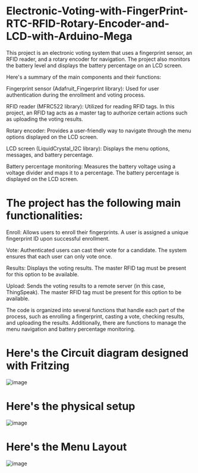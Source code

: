 # Electronic-Voting-with-FingerPrint-RTC-RFID-Rotary-Encoder-and-LCD-with-Arduino-Mega
This project is an electronic voting system that uses a fingerprint sensor, an RFID reader, and a rotary encoder for navigation. The project also monitors the battery level and displays the battery percentage on an LCD screen.

Here's a summary of the main components and their functions:

Fingerprint sensor (Adafruit_Fingerprint library):
Used for user authentication during the enrollment and voting process.

RFID reader (MFRC522 library): 
Utilized for reading RFID tags. In this project, an RFID tag acts as a master tag to authorize certain actions such as uploading the voting results.

Rotary encoder: 
Provides a user-friendly way to navigate through the menu options displayed on the LCD screen.

LCD screen (LiquidCrystal_I2C library):
Displays the menu options, messages, and battery percentage.

Battery percentage monitoring:
Measures the battery voltage using a voltage divider and maps it to a percentage. The battery percentage is displayed on the LCD screen.

# The project has the following main functionalities:

Enroll: Allows users to enroll their fingerprints. A user is assigned a unique fingerprint ID upon successful enrollment.

Vote: Authenticated users can cast their vote for a candidate. The system ensures that each user can only vote once.

Results: Displays the voting results. The master RFID tag must be present for this option to be available.

Upload: Sends the voting results to a remote server (in this case, ThingSpeak). The master RFID tag must be present for this option to be available.

The code is organized into several functions that handle each part of the process, such as enrolling a fingerprint, casting a vote, checking results, and uploading the results. Additionally, there are functions to manage the menu navigation and battery percentage monitoring.
# Here's the Circuit diagram designed with Fritzing
![image](https://user-images.githubusercontent.com/66757712/233384676-2005be80-e8b9-4e6c-a9fb-eb2b904bf2bc.png)

# Here's the physical setup
![image](https://user-images.githubusercontent.com/66757712/233385389-fa63407a-9f05-4ed6-bc16-b54cdc20a72a.png)

# Here's the Menu Layout
![image](https://user-images.githubusercontent.com/66757712/233385538-65c27861-16eb-4668-a339-d3a50a477126.png)




